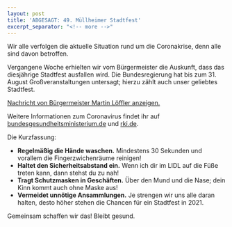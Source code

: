 ```yaml
---
layout: post
title: 'ABGESAGT: 49. Müllheimer Stadtfest'
excerpt_separator: "<!-- more -->"
---
```


Wir alle verfolgen die aktuelle Situation rund um die Coronakrise, denn alle sind davon betroffen.

Vergangene Woche erhielten wir vom Bürgermeister die Auskunft, dass das diesjährige Stadtfest ausfallen wird. Die Bundesregierung hat bis zum 31. August Großveranstaltungen untersagt; hierzu zählt auch unser geliebtes Stadtfest.

[Nachricht von Bürgermeister Martin Löffler anzeigen.](/upload/2020/05/06/VeranstaltungsabsageSommer2020.pdf)

Weitere Informationen zum Coronavirus findet ihr auf
[bundesgesundheitsministerium.de](https://www.bundesgesundheitsministerium.de/coronavirus.html) und [rki.de](https://www.rki.de/DE/Content/InfAZ/N/Neuartiges_Coronavirus/nCoV.html).

Die Kurzfassung:
- **Regelmäßig die Hände waschen.** Mindestens 30 Sekunden und vorallem die Fingerzwichenräume reinigen!
- **Haltet den Sicherheitsabstand ein.** Wenn ich dir im LIDL auf die Füße treten kann, dann stehst du zu nah!
- **Tragt Schutzmasken in Geschäften.** Über den Mund und die Nase; dein Kinn kommt auch ohne Maske aus!
- **Vermeidet unnötige Ansammlungen.** Je strengen wir uns alle daran halten, desto höher stehen die Chancen für ein Stadtfest in 2021.

Gemeinsam schaffen wir das! Bleibt gesund.
